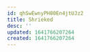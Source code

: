 ```yaml
---
id: qhSwEwnyPH80En4jtUJz2
title: Shrieked
desc: ''
updated: 1641766207264
created: 1641766207264
---
```



